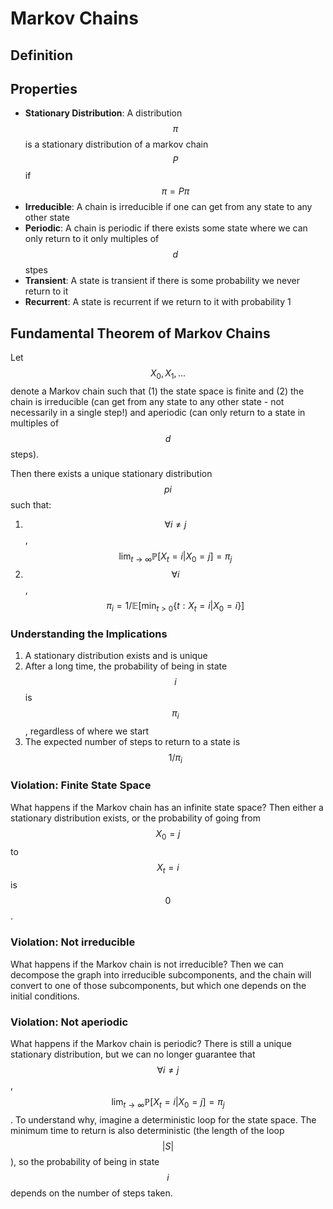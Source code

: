 # Markov Chains

## Definition

## Properties

- **Stationary Distribution**: A distribution $$\pi$$ is a stationary distribution of a markov chain $$P$$
  if $$\pi = P \pi$$
- **Irreducible**: A chain is irreducible if one can get from any state to any other state
- **Periodic**: A chain is periodic if there exists some state where we can only return
  to it only multiples of $$d$$ stpes
- **Transient**: A state is transient if there is some probability we never return to it
- **Recurrent**: A state is recurrent if we return to it with probability 1

## Fundamental Theorem of Markov Chains

Let $$X_0, X_1, ...$$ denote a Markov chain such that (1) the state space is finite and (2)
the chain is irreducible (can get from any state to any other state - not necessarily in a single step!)
and aperiodic (can only return to a state in multiples of $$d$$ steps).

Then there exists a unique stationary distribution $$pi$$ such that:

1. $$\forall i \neq j$$, $$\lim_{t \rightarrow \infty} \mathbb{P}[X_t = i | X_0 = j] = \pi_j$$
2. $$\forall i$$, $$\pi_i = 1/\mathbb{E}[\min_{t > 0} \{t: X_t = i | X_0 = i \}]$$

### Understanding the Implications

1. A stationary distribution exists and is unique
2. After a long time, the probability of being in state $$i$$ is $$\pi_i$$, regardless of where we start
3. The expected number of steps to return to a state is $$1 / \pi_i$$

### Violation: Finite State Space

What happens if the Markov chain has an infinite state space? Then either a stationary
distribution exists, or the probability of going from $$X_0=j$$ to $$X_t = i$$ is $$0$$.

### Violation: Not irreducible

What happens if the Markov chain is not irreducible? Then we can decompose the graph
into irreducible subcomponents, and the chain will convert to one of those subcomponents,
but which one depends on the initial conditions.

### Violation: Not aperiodic

What happens if the Markov chain is periodic? There is still a unique stationary distribution,
but we can no longer guarantee that $$\forall i \neq j$$, $$\lim_{t \rightarrow \infty} \mathbb{P}[X_t = i | X_0 = j] = \pi_j$$.
To understand why, imagine a deterministic loop for the state space. The minimum time to return is also deterministic
(the length of the loop $$\lvert S \lvert$$), so the probability of being in state $$i$$ depends on
the number of steps taken.